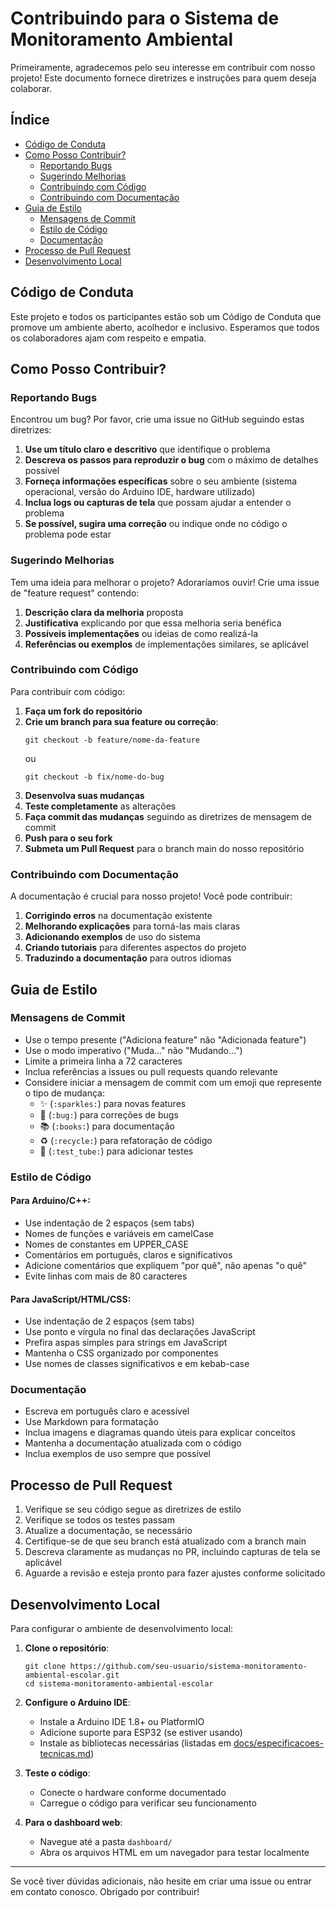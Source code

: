 # Contribuindo para o Sistema de Monitoramento Ambiental

Primeiramente, agradecemos pelo seu interesse em contribuir com nosso projeto! Este documento fornece diretrizes e instruções para quem deseja colaborar.

## Índice

-   [Código de Conduta](#código-de-conduta)
-   [Como Posso Contribuir?](#como-posso-contribuir)
    -   [Reportando Bugs](#reportando-bugs)
    -   [Sugerindo Melhorias](#sugerindo-melhorias)
    -   [Contribuindo com Código](#contribuindo-com-código)
    -   [Contribuindo com Documentação](#contribuindo-com-documentação)
-   [Guia de Estilo](#guia-de-estilo)
    -   [Mensagens de Commit](#mensagens-de-commit)
    -   [Estilo de Código](#estilo-de-código)
    -   [Documentação](#documentação)
-   [Processo de Pull Request](#processo-de-pull-request)
-   [Desenvolvimento Local](#desenvolvimento-local)

## Código de Conduta

Este projeto e todos os participantes estão sob um Código de Conduta que promove um ambiente aberto, acolhedor e inclusivo. Esperamos que todos os colaboradores ajam com respeito e empatia.

## Como Posso Contribuir?

### Reportando Bugs

Encontrou um bug? Por favor, crie uma issue no GitHub seguindo estas diretrizes:

1. **Use um título claro e descritivo** que identifique o problema
2. **Descreva os passos para reproduzir o bug** com o máximo de detalhes possível
3. **Forneça informações específicas** sobre o seu ambiente (sistema operacional, versão do Arduino IDE, hardware utilizado)
4. **Inclua logs ou capturas de tela** que possam ajudar a entender o problema
5. **Se possível, sugira uma correção** ou indique onde no código o problema pode estar

### Sugerindo Melhorias

Tem uma ideia para melhorar o projeto? Adoraríamos ouvir! Crie uma issue de "feature request" contendo:

1. **Descrição clara da melhoria** proposta
2. **Justificativa** explicando por que essa melhoria seria benéfica
3. **Possíveis implementações** ou ideias de como realizá-la
4. **Referências ou exemplos** de implementações similares, se aplicável

### Contribuindo com Código

Para contribuir com código:

1. **Faça um fork do repositório**
2. **Crie um branch para sua feature ou correção**:
    ```
    git checkout -b feature/nome-da-feature
    ```
    ou
    ```
    git checkout -b fix/nome-do-bug
    ```
3. **Desenvolva suas mudanças**
4. **Teste completamente** as alterações
5. **Faça commit das mudanças** seguindo as diretrizes de mensagem de commit
6. **Push para o seu fork**
7. **Submeta um Pull Request** para o branch main do nosso repositório

### Contribuindo com Documentação

A documentação é crucial para nosso projeto! Você pode contribuir:

1. **Corrigindo erros** na documentação existente
2. **Melhorando explicações** para torná-las mais claras
3. **Adicionando exemplos** de uso do sistema
4. **Criando tutoriais** para diferentes aspectos do projeto
5. **Traduzindo a documentação** para outros idiomas

## Guia de Estilo

### Mensagens de Commit

-   Use o tempo presente ("Adiciona feature" não "Adicionada feature")
-   Use o modo imperativo ("Muda..." não "Mudando...")
-   Limite a primeira linha a 72 caracteres
-   Inclua referências a issues ou pull requests quando relevante
-   Considere iniciar a mensagem de commit com um emoji que represente o tipo de mudança:
    -   ✨ (`:sparkles:`) para novas features
    -   🐛 (`:bug:`) para correções de bugs
    -   📚 (`:books:`) para documentação
    -   ♻️ (`:recycle:`) para refatoração de código
    -   🧪 (`:test_tube:`) para adicionar testes

### Estilo de Código

#### Para Arduino/C++:

-   Use indentação de 2 espaços (sem tabs)
-   Nomes de funções e variáveis em camelCase
-   Nomes de constantes em UPPER_CASE
-   Comentários em português, claros e significativos
-   Adicione comentários que expliquem "por quê", não apenas "o quê"
-   Evite linhas com mais de 80 caracteres

#### Para JavaScript/HTML/CSS:

-   Use indentação de 2 espaços (sem tabs)
-   Use ponto e vírgula no final das declarações JavaScript
-   Prefira aspas simples para strings em JavaScript
-   Mantenha o CSS organizado por componentes
-   Use nomes de classes significativos e em kebab-case

### Documentação

-   Escreva em português claro e acessível
-   Use Markdown para formatação
-   Inclua imagens e diagramas quando úteis para explicar conceitos
-   Mantenha a documentação atualizada com o código
-   Inclua exemplos de uso sempre que possível

## Processo de Pull Request

1. Verifique se seu código segue as diretrizes de estilo
2. Verifique se todos os testes passam
3. Atualize a documentação, se necessário
4. Certifique-se de que seu branch está atualizado com a branch main
5. Descreva claramente as mudanças no PR, incluindo capturas de tela se aplicável
6. Aguarde a revisão e esteja pronto para fazer ajustes conforme solicitado

## Desenvolvimento Local

Para configurar o ambiente de desenvolvimento local:

1. **Clone o repositório**:

    ```
    git clone https://github.com/seu-usuario/sistema-monitoramento-ambiental-escolar.git
    cd sistema-monitoramento-ambiental-escolar
    ```

2. **Configure o Arduino IDE**:

    - Instale a Arduino IDE 1.8+ ou PlatformIO
    - Adicione suporte para ESP32 (se estiver usando)
    - Instale as bibliotecas necessárias (listadas em [docs/especificacoes-tecnicas.md](docs/especificacoes-tecnicas.md))

3. **Teste o código**:

    - Conecte o hardware conforme documentado
    - Carregue o código para verificar seu funcionamento

4. **Para o dashboard web**:
    - Navegue até a pasta `dashboard/`
    - Abra os arquivos HTML em um navegador para testar localmente

---

Se você tiver dúvidas adicionais, não hesite em criar uma issue ou entrar em contato conosco. Obrigado por contribuir!
